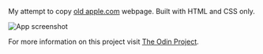 My attempt to copy [old apple.com](https://web.archive.org/web/20140301004610/http://www.apple.com/) webpage. Built with HTML and CSS only.

![App screenshot](https://res.cloudinary.com/dwj9dfm5m/image/upload/v1594012207/top/html-css/old-apple-dot-com-webpage.jpg 'App screenshot')

For more information on this project visit [The Odin Project](https://www.theodinproject.com/courses/html-and-css/lessons/building-with-backgrounds-and-gradients).
